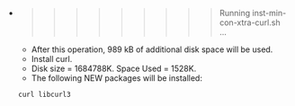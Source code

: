 * >>>>>>>>> Running inst-min-con-xtra-curl.sh ...
  * After this operation, 989 kB of additional disk space will be used.
  * Install curl.
  * Disk size = 1684788K. Space Used = 1528K.
  * The following NEW packages will be installed:
  ```bash
  curl libcurl3
  ```
